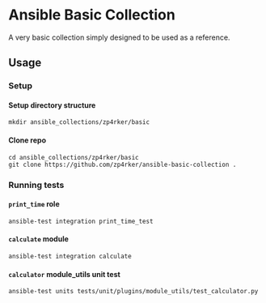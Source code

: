 # Ansible Basic Collection
A very basic collection simply designed to be used as a reference.

## Usage
### Setup
#### Setup directory structure
```mkdir ansible_collections/zp4rker/basic```
#### Clone repo
```
cd ansible_collections/zp4rker/basic
git clone https://github.com/zp4rker/ansible-basic-collection .
```

### Running tests
#### `print_time` role
```
ansible-test integration print_time_test
```
#### `calculate` module
```
ansible-test integration calculate
```
#### `calculator` module_utils unit test
```
ansible-test units tests/unit/plugins/module_utils/test_calculator.py
```